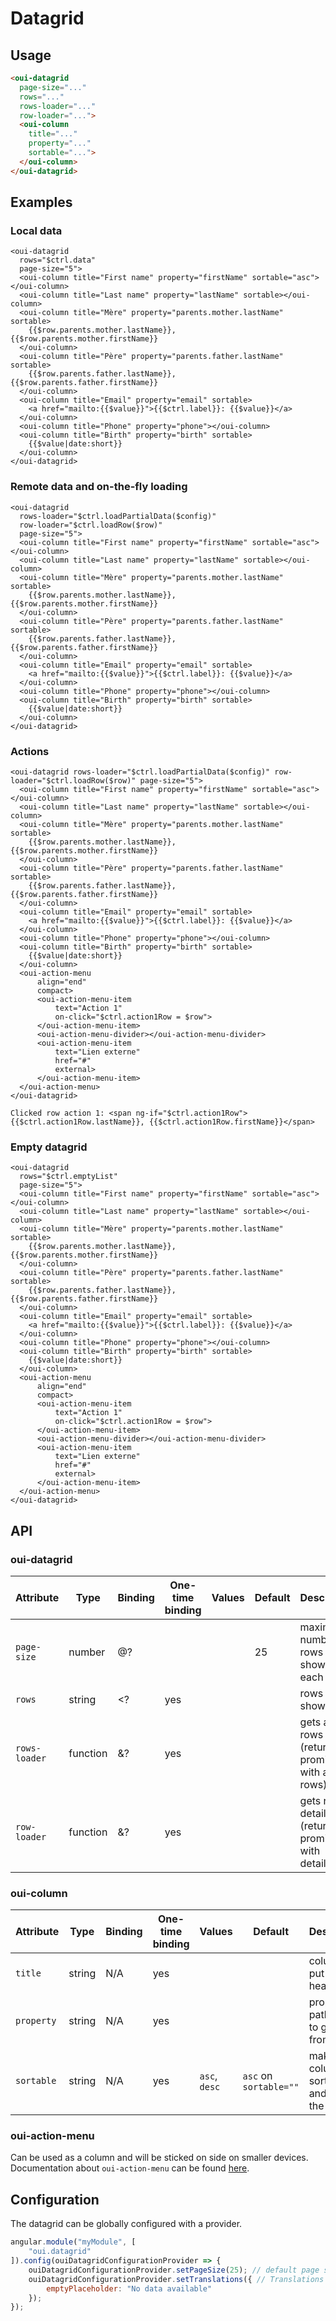# Datagrid

<component-status cx-design="complete" ux="prototype"></component-status>

## Usage

```html
<oui-datagrid
  page-size="..."
  rows="..."
  rows-loader="..."
  row-loader="...">
  <oui-column
    title="..."
    property="..."
    sortable="...">
  </oui-column>
</oui-datagrid>
```

## Examples

### Local data

```html:preview
<oui-datagrid
  rows="$ctrl.data"
  page-size="5">
  <oui-column title="First name" property="firstName" sortable="asc"></oui-column>
  <oui-column title="Last name" property="lastName" sortable></oui-column>
  <oui-column title="Mère" property="parents.mother.lastName" sortable>
    {{$row.parents.mother.lastName}}, {{$row.parents.mother.firstName}}
  </oui-column>
  <oui-column title="Père" property="parents.father.lastName" sortable>
    {{$row.parents.father.lastName}}, {{$row.parents.father.firstName}}
  </oui-column>
  <oui-column title="Email" property="email" sortable>
    <a href="mailto:{{$value}}">{{$ctrl.label}}: {{$value}}</a>
  </oui-column>
  <oui-column title="Phone" property="phone"></oui-column>
  <oui-column title="Birth" property="birth" sortable>
    {{$value|date:short}}
  </oui-column>
</oui-datagrid>
```

### Remote data and on-the-fly loading

```html:preview
<oui-datagrid
  rows-loader="$ctrl.loadPartialData($config)"
  row-loader="$ctrl.loadRow($row)"
  page-size="5">
  <oui-column title="First name" property="firstName" sortable="asc"></oui-column>
  <oui-column title="Last name" property="lastName" sortable></oui-column>
  <oui-column title="Mère" property="parents.mother.lastName" sortable>
    {{$row.parents.mother.lastName}}, {{$row.parents.mother.firstName}}
  </oui-column>
  <oui-column title="Père" property="parents.father.lastName" sortable>
    {{$row.parents.father.lastName}}, {{$row.parents.father.firstName}}
  </oui-column>
  <oui-column title="Email" property="email" sortable>
    <a href="mailto:{{$value}}">{{$ctrl.label}}: {{$value}}</a>
  </oui-column>
  <oui-column title="Phone" property="phone"></oui-column>
  <oui-column title="Birth" property="birth" sortable>
    {{$value|date:short}}
  </oui-column>
</oui-datagrid>
```

### Actions

```html:preview
<oui-datagrid rows-loader="$ctrl.loadPartialData($config)" row-loader="$ctrl.loadRow($row)" page-size="5">
  <oui-column title="First name" property="firstName" sortable="asc"></oui-column>
  <oui-column title="Last name" property="lastName" sortable></oui-column>
  <oui-column title="Mère" property="parents.mother.lastName" sortable>
    {{$row.parents.mother.lastName}}, {{$row.parents.mother.firstName}}
  </oui-column>
  <oui-column title="Père" property="parents.father.lastName" sortable>
    {{$row.parents.father.lastName}}, {{$row.parents.father.firstName}}
  </oui-column>
  <oui-column title="Email" property="email" sortable>
    <a href="mailto:{{$value}}">{{$ctrl.label}}: {{$value}}</a>
  </oui-column>
  <oui-column title="Phone" property="phone"></oui-column>
  <oui-column title="Birth" property="birth" sortable>
    {{$value|date:short}}
  </oui-column>
  <oui-action-menu
      align="end"
      compact>
      <oui-action-menu-item
          text="Action 1"
          on-click="$ctrl.action1Row = $row">
      </oui-action-menu-item>
      <oui-action-menu-divider></oui-action-menu-divider>
      <oui-action-menu-item
          text="Lien externe"
          href="#"
          external>
      </oui-action-menu-item>
  </oui-action-menu>
</oui-datagrid>

Clicked row action 1: <span ng-if="$ctrl.action1Row">{{$ctrl.action1Row.lastName}}, {{$ctrl.action1Row.firstName}}</span>
```

### Empty datagrid

```html:preview
<oui-datagrid
  rows="$ctrl.emptyList"
  page-size="5">
  <oui-column title="First name" property="firstName" sortable="asc"></oui-column>
  <oui-column title="Last name" property="lastName" sortable></oui-column>
  <oui-column title="Mère" property="parents.mother.lastName" sortable>
    {{$row.parents.mother.lastName}}, {{$row.parents.mother.firstName}}
  </oui-column>
  <oui-column title="Père" property="parents.father.lastName" sortable>
    {{$row.parents.father.lastName}}, {{$row.parents.father.firstName}}
  </oui-column>
  <oui-column title="Email" property="email" sortable>
    <a href="mailto:{{$value}}">{{$ctrl.label}}: {{$value}}</a>
  </oui-column>
  <oui-column title="Phone" property="phone"></oui-column>
  <oui-column title="Birth" property="birth" sortable>
    {{$value|date:short}}
  </oui-column>
  <oui-action-menu
      align="end"
      compact>
      <oui-action-menu-item
          text="Action 1"
          on-click="$ctrl.action1Row = $row">
      </oui-action-menu-item>
      <oui-action-menu-divider></oui-action-menu-divider>
      <oui-action-menu-item
          text="Lien externe"
          href="#"
          external>
      </oui-action-menu-item>
  </oui-action-menu>
</oui-datagrid>
```

## API

### oui-datagrid

| Attribute         | Type            | Binding | One-time binding | Values                    | Default             | Description                                       |
| ----              | ----            | ----    | ----             | ----                      | ----                | ----                                              |
| `page-size`       | number          | @?      |                  |                           | 25                  | maximum number of rows to show on each pages      |
| `rows`            | string          | <?      | yes              |                           |                     | rows to show                                      |
| `rows-loader`     | function        | &?      | yes              |                           |                     | gets all rows (returns a promise with all rows)   |
| `row-loader`      | function        | &?      | yes              |                           |                     | gets row details (returns a promise with details) |


### oui-column

| Attribute         | Type            | Binding | One-time binding | Values                    | Default                | Description                                 |
| ----              | ----            | ----    | ----             | ----                      | ----                   | ----                                        |
| `title`           | string          | N/A     | yes              |                           |                        | column title put in header                  |
| `property`        | string          | N/A     | yes              |                           |                        | property path used to get value from value  |
| `sortable`        | string          | N/A     | yes              | `asc`, `desc`             | `asc` on `sortable=""` | makes a column sortable and gives the order |

### oui-action-menu

Can be used as a column and will be sticked on side on smaller devices. Documentation about `oui-action-menu` can be found [here](#!/oui-angular/action-menu).

## Configuration

The datagrid can be globally configured with a provider.

```js
angular.module("myModule", [
    "oui.datagrid"
]).config(ouiDatagridConfigurationProvider => {
    ouiDatagridConfigurationProvider.setPageSize(25); // default page size (when page-size attribute is not set)
    ouiDatagridConfigurationProvider.setTranslations({ // Translations (double curly braces for placeholders)
        emptyPlaceholder: "No data available"
    });
});
```


